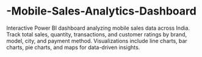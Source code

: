 # -Mobile-Sales-Analytics-Dashboard
Interactive Power BI dashboard analyzing mobile sales data across India. Track total sales, quantity, transactions, and customer ratings by brand, model, city, and payment method. Visualizations include line charts, bar charts, pie charts, and maps for data-driven insights.
